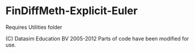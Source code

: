 # FinDiffMeth-Explicit-Euler

Requires Utilities folder 

(C) Datasim Education BV 2005-2012
Parts of code have been modified for use.
